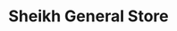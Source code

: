 ---
title: "Sheikh General Store"
url: /karachi/sheikh-general-store-w3h3-v68-block-5-gulberg-town/
shop: general
---